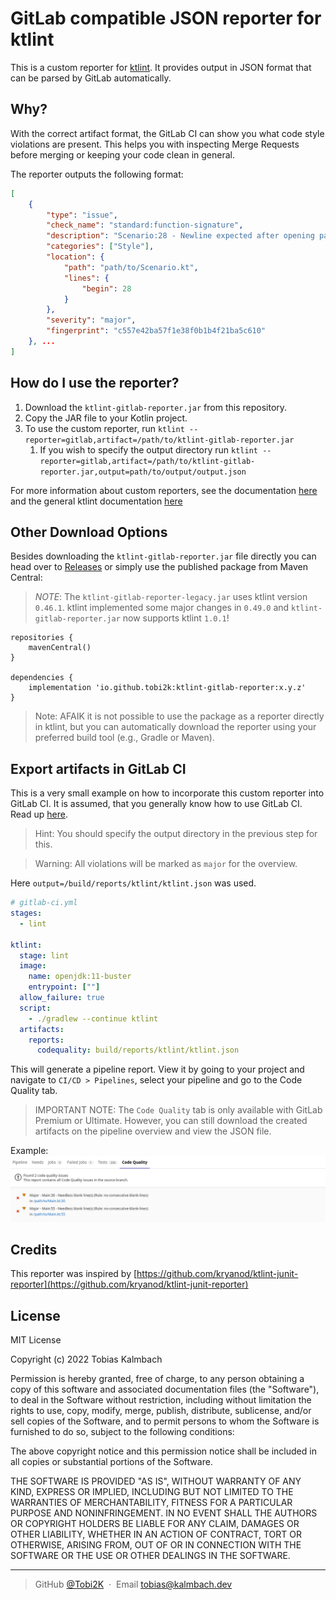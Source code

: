 # GitLab compatible JSON reporter for ktlint
This is a custom reporter for [ktlint](https://github.com/pinterest/ktlint). 
It provides output in JSON format that can be parsed by GitLab automatically.

## Why? 
With the correct artifact format, the GitLab CI can show you what code style violations are present.
This helps you with inspecting Merge Requests before merging or keeping your code clean in general.

The reporter outputs the following format:
```json lines
[
    {
        "type": "issue",
        "check_name": "standard:function-signature",
        "description": "Scenario:28 - Newline expected after opening parenthesis (Rule: standard:function-signature)",
        "categories": ["Style"],
        "location": {
            "path": "path/to/Scenario.kt",
            "lines": {
                "begin": 28
            }
        },
        "severity": "major",
        "fingerprint": "c557e42ba57f1e38f0b1b4f21ba5c610"
    }, ...
]
```


## How do I use the reporter?
1. Download the `ktlint-gitlab-reporter.jar` from this repository.
2. Copy the JAR file to your Kotlin project.
3. To use the custom reporter, run `ktlint --reporter=gitlab,artifact=/path/to/ktlint-gitlab-reporter.jar`
   1. If you wish to specify the output directory run `ktlint --reporter=gitlab,artifact=/path/to/ktlint-gitlab-reporter.jar,output=path/to/output/output.json`

For more information about custom reporters, see the documentation [here](https://pinterest.github.io/ktlint/1.0.1/api/custom-reporter/) and the general ktlint documentation [here](https://pinterest.github.io/ktlint/)



## Other Download Options
Besides downloading the `ktlint-gitlab-reporter.jar` file directly you can head over to [Releases](https://github.com/Tobi2K/ktlint-gitlab-reporter/releases) or simply use the published package from Maven Central:
> *NOTE*: The `ktlint-gitlab-reporter-legacy.jar` uses ktlint version `0.46.1`. ktlint implemented some major changes in `0.49.0` and `ktlint-gitlab-reporter.jar` now supports ktlint `1.0.1`!
```
repositories {
    mavenCentral()
}

dependencies {
    implementation 'io.github.tobi2k:ktlint-gitlab-reporter:x.y.z'
}
```
> Note: AFAIK it is not possible to use the package as a reporter directly in ktlint, but you can automatically download the reporter using your preferred build tool (e.g., Gradle or Maven).

## Export artifacts in GitLab CI
This is a very small example on how to incorporate this custom reporter into GitLab CI. 
It is assumed, that you generally know how to use GitLab CI. Read up [here](https://docs.gitlab.com/ee/ci/).

> Hint: You should specify the output directory in the previous step for this.

> Warning: All violations will be marked as `major` for the overview.
 
Here `output=/build/reports/ktlint/ktlint.json` was used.
``` yaml
# gitlab-ci.yml
stages:
  - lint

ktlint:
  stage: lint
  image:
    name: openjdk:11-buster
    entrypoint: [""]
  allow_failure: true
  script:
    - ./gradlew --continue ktlint
  artifacts:
    reports:
      codequality: build/reports/ktlint/ktlint.json
```

This will generate a pipeline report. View it by going to your project and navigate to `CI/CD > Pipelines`, select your pipeline and go to the Code Quality tab.

> IMPORTANT NOTE: The `Code Quality` tab is only available with GitLab Premium or Ultimate. However, you can still download the created artifacts on the pipeline overview and view the JSON file.

Example: 
![example_code_quality](screenshots/code_quality_screenshot.png)

## Credits
This reporter was inspired by [https://github.com/kryanod/ktlint-junit-reporter](https://github.com/kryanod/ktlint-junit-reporter)

## License

MIT License

Copyright (c) 2022 Tobias Kalmbach

Permission is hereby granted, free of charge, to any person obtaining a copy of this software and associated documentation files (the "Software"), to deal in the Software without restriction, including without limitation the rights to use, copy, modify, merge, publish, distribute, sublicense, and/or sell copies of the Software, and to permit persons to whom the Software is furnished to do so, subject to the following conditions:

The above copyright notice and this permission notice shall be included in all copies or substantial portions of the Software.

THE SOFTWARE IS PROVIDED "AS IS", WITHOUT WARRANTY OF ANY KIND, EXPRESS OR IMPLIED, INCLUDING BUT NOT LIMITED TO THE WARRANTIES OF MERCHANTABILITY, FITNESS FOR A PARTICULAR PURPOSE AND NONINFRINGEMENT. IN NO EVENT SHALL THE AUTHORS OR COPYRIGHT HOLDERS BE LIABLE FOR ANY CLAIM, DAMAGES OR OTHER LIABILITY, WHETHER IN AN ACTION OF CONTRACT, TORT OR OTHERWISE, ARISING FROM, OUT OF OR IN CONNECTION WITH THE SOFTWARE OR THE USE OR OTHER DEALINGS IN THE SOFTWARE.

---

> GitHub [@Tobi2K](https://github.com/Tobi2K) &nbsp;&middot;&nbsp;
> Email [tobias@kalmbach.dev](mailto:tobias@kalmbach.dev)